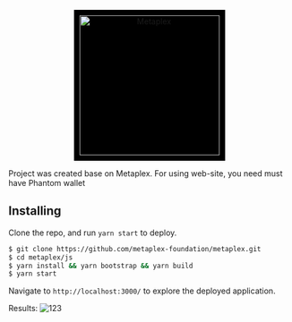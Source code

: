 <p align="center">
  <a href="https://metaplex.com">
    <img alt="Metaplex" src="js/packages/web/public/metaplex-logo.svg" style="background: black; padding: 10px" width="250" />
  </a>
</p>

Project was created base on Metaplex.
For using web-site, you need must have Phantom wallet

## Installing

Clone the repo, and run `yarn start` to deploy.

```bash
$ git clone https://github.com/metaplex-foundation/metaplex.git
$ cd metaplex/js
$ yarn install && yarn bootstrap && yarn build
$ yarn start
```

Navigate to `http://localhost:3000/` to explore the deployed application.

Results:
![123](https://user-images.githubusercontent.com/38252272/160531237-f00cafa9-e4f1-41c0-a3cc-f80e5371d52b.jpg)
